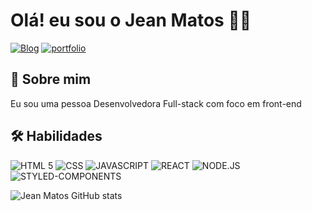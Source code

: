 # Olá! eu sou o Jean Matos 👋🏾

[![Blog](https://img.shields.io/badge/LinkedIn-0077B5?style=for-the-badge&logo=linkedin&logoColor=white)](https://www.linkedin.com/in/-jeancarlos/)
[![portfolio](https://img.shields.io/badge/my_portfolio-000?style=for-the-badge&logo=ko-fi&logoColor=white)](https://jeanmatos.netlify.app/)

## 🚀 Sobre mim
Eu sou uma pessoa Desenvolvedora Full-stack com foco em front-end

## 🛠 Habilidades
<div>
<img src="https://img.shields.io/badge/HTML5-E34F26?style=for-the-badge&logo=html5&logoColor=white
" alt="HTML 5"></img>
<img src="https://img.shields.io/badge/CSS3-1572B6?style=for-the-badge&logo=css3&logoColor=white" alt="CSS" ></img>
<img src="https://img.shields.io/badge/JavaScript-F7DF1E?style=for-the-badge&logo=javascript&logoColor=black" alt="JAVASCRIPT" ></img>
<img src="https://img.shields.io/badge/React-20232A?style=for-the-badge&logo=react&logoColor=61DAFB" alt="REACT" ></img>
<img src="https://img.shields.io/badge/Node.js-43853D?style=for-the-badge&logo=node.js&logoColor=white" alt="NODE.JS" ></img>
<img src="https://img.shields.io/badge/styled--components-DB7093?style=for-the-badge&logo=styled-components&logoColor=white" alt="STYLED-COMPONENTS" ></img>
<img src="" alt="" ></img>
<img src="" alt="" ></img>

</div>






![Jean Matos GitHub stats](https://github-readme-stats.vercel.app/api?username=jeanmts&show_icons=true&theme=dracula)
